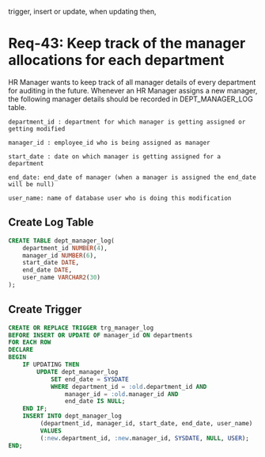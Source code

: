 trigger, insert or update, when updating then, 

# Req-43: Keep track of the manager allocations for each department

HR Manager wants to keep track of all manager details of every department for auditing in the future. Whenever an HR Manager assigns a new manager, the following manager details should be recorded in DEPT_MANAGER_LOG table.

    department_id : department for which manager is getting assigned or getting modified

    manager_id : employee_id who is being assigned as manager

    start_date : date on which manager is getting assigned for a department

    end_date: end_date of manager (when a manager is assigned the end_date will be null)

    user_name: name of database user who is doing this modification 

## Create Log Table

```sql
CREATE TABLE dept_manager_log(
    department_id NUMBER(4),
    manager_id NUMBER(6),
    start_date DATE,
    end_date DATE,
    user_name VARCHAR2(30)
);
```

## Create Trigger

```sql
CREATE OR REPLACE TRIGGER trg_manager_log
BEFORE INSERT OR UPDATE OF manager_id ON departments
FOR EACH ROW
DECLARE
BEGIN
    IF UPDATING THEN
        UPDATE dept_manager_log 
            SET end_date = SYSDATE
            WHERE department_id = :old.department_id AND
                manager_id = :old.manager_id AND
                end_date IS NULL;
    END IF;
    INSERT INTO dept_manager_log
         (department_id, manager_id, start_date, end_date, user_name)
         VALUES
         (:new.department_id, :new.manager_id, SYSDATE, NULL, USER);
END;
```
